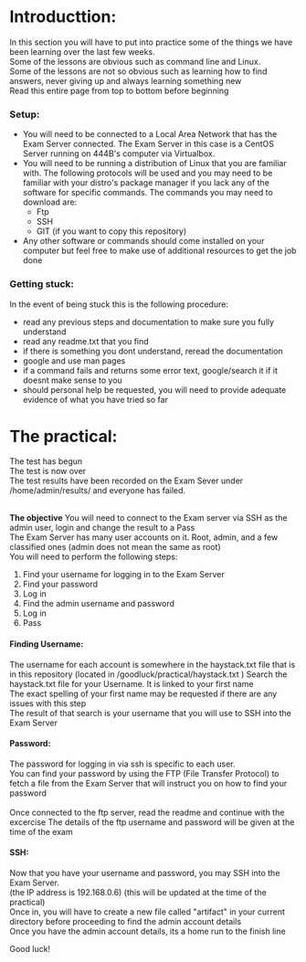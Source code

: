 # Introducttion:
In this section you will have to put into practice some of the things we have been learning over the last few weeks. 
</br>
Some of the lessons are obvious such as command line and Linux.
</br>
Some of the lessons are not so obvious such as learning how to find answers, never giving up and always learning something new
</br>
Read this entire page from top to bottom before beginning

### Setup:
- You will need to be connected to a Local Area Network that has the Exam Server connected. The Exam Server in this case is a CentOS Server running on 444B's computer via Virtualbox.
- You will need to be running a distribution of Linux that you are familiar with. The following protocols will be used and you may need to be familiar with your distro's package manager if you lack any of the software for specific commands. The commands you may need to download are:
  - Ftp
  - SSH
  - GIT (if you want to copy this repository)
- Any other software or commands should come installed on your computer but feel free to make use of additional resources to get the job done

### Getting stuck:
In the event of being stuck this is the following procedure:
- read any previous steps and documentation to make sure you fully understand
- read any readme.txt that you find
- if there is something you dont understand, reread the documentation
- google and use man pages
- if a command fails and returns some error text, google/search it if it doesnt make sense to you
- should personal help be requested, you will need to provide adequate evidence of what you have tried so far


# The practical:
The test has begun</br>
The test is now over</br>
The test results have been recorded on the Exam Sever under /home/admin/results/ and everyone has failed.
</br>
</br>

**The objective** You will need to connect to the Exam server via SSH as the admin user, login and change the result to a Pass
</br>
The Exam Server has many user accounts on it. Root, admin, and a few classified ones (admin does not mean the same as root)
</br>
You will need to perform the following steps:
1. Find your username for logging in to the Exam Server
2. Find your password
3. Log in
4. Find the admin username and password
5. Log in
6. Pass

#### Finding Username:
The username for each account is somewhere in the haystack.txt file that is in this repository (located in /goodluck/practical/haystack.txt )
Search the haystack.txt file for your Username. It is linked to your first name
</br>
The exact spelling of your first name may be requested if there are any issues with this step
</br>
The result of that search is your username that you will use to SSH into the Exam Server

#### Password:
The password for logging in via ssh is specific to each user. </br>
You can find your password by using the FTP (File Transfer Protocol) to fetch a file from the Exam Server that will instruct you on how to find your password </br>
</br>
Once connected to the ftp server, read the readme and continue with the excercise
The details of the ftp username and password will be given at the time of the exam


#### SSH:
Now that you have your username and password, you may SSH into the Exam Server. </br>
(the IP address is 192.168.0.6) (this will be updated at the time of the practical)</br>
Once in, you will have to create a new file called "artifact" in your current directory before proceeding to find the admin account details</br>
Once you have the admin account details, its a home run to the finish line</br>

Good luck!








